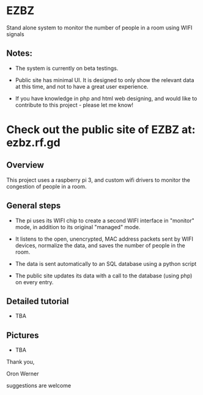 # EZBZ
Stand alone system to monitor the number of people in a room using WIFI signals

Notes:
------
- The system is currently on beta testings. 

- Public site has minimal UI. It is designed to only show the relevant data at this time, and not to have a great user experience.

- If you have knowledge in php and html web designing, and would like to contribute to this project - please let me know!


# Check out the public site of EZBZ at:  ezbz.rf.gd



Overview
--------
This project uses a raspberry pi 3, and custom wifi drivers to monitor the congestion of people in a room.


General steps
-------------
- The pi uses its WIFI chip to create a second WIFI interface in "monitor" mode, in addition to its original "managed" mode. 

- It listens to the open, unencrypted, MAC address packets sent by WIFI devices, normalize the data, and saves the number of people in    the room.

- The data is sent automatically to an SQL database using a python script

- The public site updates its data with a call to the database (using php) on every entry.



Detailed tutorial
-----------------
- TBA


Pictures
--------
- TBA



 
  
   
Thank you,

Oron Werner

suggestions are welcome
